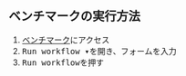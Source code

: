 ## ベンチマークの実行方法

1. [ベンチマーク](https://github.com/MCJE-Tech-Shares/Datapack-WIki/actions/workflows/benchmark.yml)にアクセス
2. <kbd>Run workflow ▾</kbd>を開き、フォームを入力
3. <kbd>Run workflow</kbd>を押す
